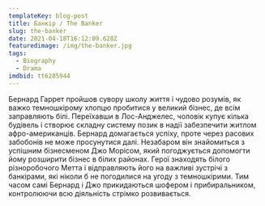 ```yaml
---
templateKey: blog-post
title: Банкір / The Banker
slug: the-banker
date: 2021-04-18T16:12:09.628Z
featuredimage: /img/the-banker.jpg
tags:
  - Biography
  - Drama
imdbid: tt6285944
---
```

Бернард Гаррет пройшов сувору школу життя і чудово розумів, як важко темношкірому хлопцю пробитися у великий бізнес, де всім заправляють білі. Переїхавши в Лос-Анджелес, чоловік купує кілька будівель і створює складну систему позик в надії забезпечити житлом афро-американців. Бернард домагається успіху, проте через расових забобонів не може просунутися далі. Незабаром він знайомиться з успішним бізнесменом Джо Морісом, який погоджується допомогти йому розширити бізнес в білих районах. Герої знаходять білого різноробочого Метта і відправляють його на важливі зустрічі з банкірами, які ніколи б не погодилися на угоду з темношкірими. Тим часом самі Бернард і Джо прикидаються шофером і прибиральником, контролюючи всю діяльність стрімко розвивається.